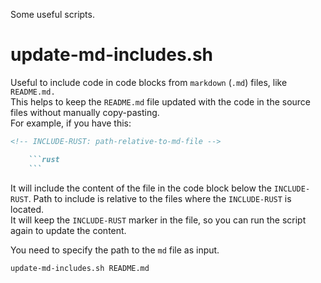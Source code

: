 Some useful scripts.

# update-md-includes.sh

Useful to include code in code blocks from `markdown` (`.md`) files, like `README.md.`  
This helps to keep the `README.md` file updated with the code in the source files without manually copy-pasting.  
For example, if you have this:

```markdown
<!-- INCLUDE-RUST: path-relative-to-md-file -->

    ```rust
    ```
```

It will include the content of the file in the code block below
the `INCLUDE-RUST`. Path to include is relative to the files where the `INCLUDE-RUST` is located.  
It will keep the `INCLUDE-RUST` marker in the file, so you can run the script again to update the content.

You need to specify the path to the `md` file as input.

```bash
update-md-includes.sh README.md
```
